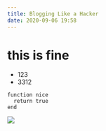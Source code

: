 ```yaml
---
title: Blogging Like a Hacker
date: 2020-09-06 19:58
---
```


# this is fine

- 123
- 3312

```
function nice
  return true
end
```

![](https://www.w3schools.com/w3css/img_lights.jpg)
